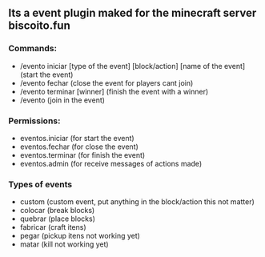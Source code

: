 ## Its a event plugin maked for the minecraft server biscoito.fun 

### Commands:

- /evento iniciar [type of the event] [block/action] [name of the event] (start the event)
- /evento fechar (close the event for players cant join)
- /evento terminar [winner] (finish the event with a winner)
- /evento (join in the event)

### Permissions:
- eventos.iniciar (for start the event)
- eventos.fechar (for close the event)
- eventos.terminar (for finish the event)
- eventos.admin (for receive messages of actions made)

### Types of events
- custom (custom event, put anything in the block/action this not matter)
- colocar (break blocks)
- quebrar (place blocks)
- fabricar (craft itens)
- pegar (pickup itens not working yet)
- matar (kill not working yet)

